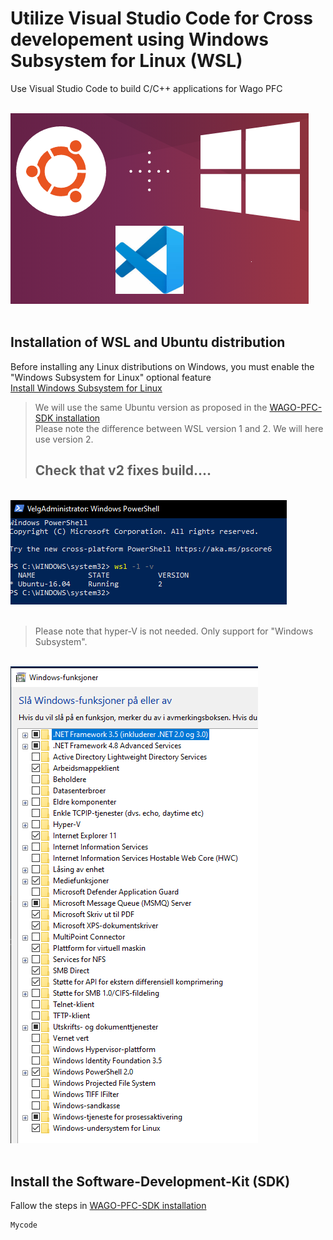 # Utilize Visual Studio Code for Cross developement using Windows Subsystem for Linux (WSL)
Use Visual Studio Code to build C/C++ applications for Wago PFC

<div align="left">
   <br>
  <img src="Img\VSCodeWSL.png"><br><br>
</div>


## Installation of WSL and Ubuntu distribution
Before installing any Linux distributions on Windows, you must enable the "Windows Subsystem for Linux" optional feature <br/>
[Install Windows Subsystem for Linux](https://docs.microsoft.com/en-us/windows/wsl/install-win10)

> We will use the same Ubuntu version as proposed in the [WAGO-PFC-SDK installation](https://github.com/WAGO/pfc-firmware-sdk) <br/>
> Please note the difference between WSL version 1 and 2. We will here use version 2.
> ## Check that v2 fixes build....

<div align="left">
   <br>
  <img src="Img\Powershell_wsl2.PNG"><br><br>
</div>

> Please note that hyper-V is not needed. Only support for "Windows Subsystem".

<div align="left">
   <br>
  <img src="Img\WindowsFeaturesOnOff.PNG"><br><br>
</div>


## Install the Software-Development-Kit (SDK) 
Fallow the steps in [WAGO-PFC-SDK installation](https://github.com/WAGO/pfc-firmware-sdk) <br/> 


```
Mycode
```


















